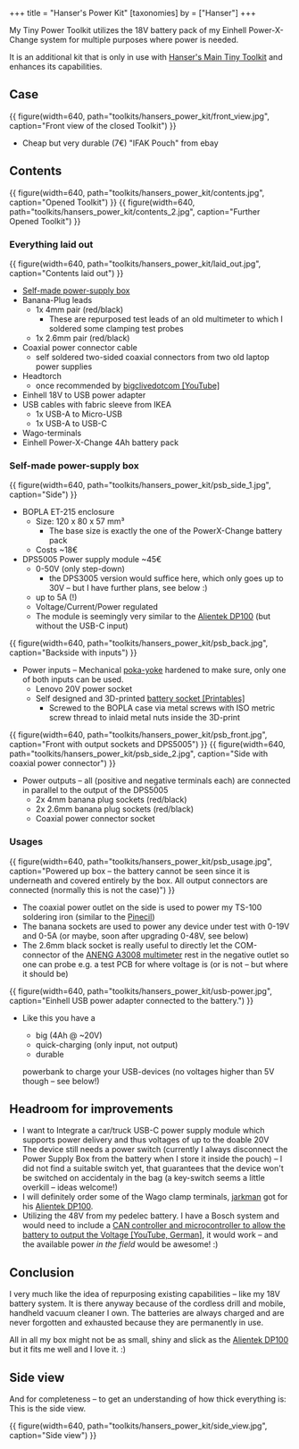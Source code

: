 +++
title = "Hanser's Power Kit"
[taxonomies]
by = ["Hanser"]
+++

My Tiny Power Toolkit utilizes the 18V battery pack of my Einhell Power-X-Change system for multiple purposes where power is needed.

It is an additional kit that is only in use with [Hanser's Main Tiny Toolkit](@/toolkits/hansers_main_kit/index.md) and enhances its capabilities.

## Case

{{ figure(width=640, path="toolkits/hansers_power_kit/front_view.jpg", caption="Front view of the closed Toolkit") }}

- Cheap but very durable (7€) "IFAK Pouch" from ebay

## Contents

{{ figure(width=640, path="toolkits/hansers_power_kit/contents.jpg", caption="Opened Toolkit") }}
{{ figure(width=640, path="toolkits/hansers_power_kit/contents_2.jpg", caption="Further Opened Toolkit") }}

### Everything laid out

{{ figure(width=640, path="toolkits/hansers_power_kit/laid_out.jpg", caption="Contents laid out") }}

- [Self-made power-supply box](#self-made-power-supply-box)
- Banana-Plug leads
    - 1x 4mm pair (red/black)
        - These are repurposed test leads of an old multimeter to which I soldered some clamping test probes
    - 1x 2.6mm pair (red/black)
- Coaxial power connector cable
    - self soldered two-sided coaxial connectors from two old laptop power supplies
- Headtorch
    - once recommended by [bigclivedotcom [YouTube]](https://www.youtube.com/watch?v=6QaFf3M54Bs)
- Einhell 18V to USB power adapter
- USB cables with fabric sleeve from IKEA
    - 1x USB-A to Micro-USB
    - 1x USB-A to USB-C
- Wago-terminals
- Einhell Power-X-Change 4Ah battery pack

### Self-made power-supply box
{{ figure(width=640, path="toolkits/hansers_power_kit/psb_side_1.jpg", caption="Side") }}
- BOPLA ET-215 enclosure
    - Size: 120 x 80 x 57 mm³
        - The base size is exactly the one of the PowerX-Change battery pack
    - Costs ~18€
- DPS5005 Power supply module ~45€
    - 0-50V (only step-down)
        - the DPS3005 version would suffice here, which only goes up to 30V – but I have further plans, see below :)
    - up to 5A (!)
    - Voltage/Current/Power regulated
    - The module is seemingly very similar to the [Alientek DP100](/tools/alientek-dp100/) (but without the USB-C input)

{{ figure(width=640, path="toolkits/hansers_power_kit/psb_back.jpg", caption="Backside with inputs") }}

- Power inputs – Mechanical [poka-yoke](https://en.wikipedia.org/wiki/Poka-yoke) hardened to make sure, only one of both inputs can be used.
    - Lenovo 20V power socket
    - Self designed and 3D-printed [battery socket [Printables]](https://www.printables.com/de/model/1000820-powerx-change-power-socket-to-mount-to-bopla-et-21)
        - Screwed to the BOPLA case via metal screws with ISO metric screw thread to inlaid metal nuts inside the 3D-print

{{ figure(width=640, path="toolkits/hansers_power_kit/psb_front.jpg", caption="Front with output sockets and DPS5005") }}
{{ figure(width=640, path="toolkits/hansers_power_kit/psb_side_2.jpg", caption="Side with coaxial power connector") }}

- Power outputs – all (positive and negative terminals each) are connected in parallel to the output of the DPS5005
    - 2x 4mm banana plug sockets (red/black)
    - 2x 2.6mm banana plug sockets (red/black)
    - Coaxial power connector socket

### Usages

{{ figure(width=640, path="toolkits/hansers_power_kit/psb_usage.jpg", caption="Powered up box – the battery cannot be seen since it is underneath and covered entirely by the box. All output connectors are connected (normally this is not the case)") }}

- The coaxial power outlet on the side is used to power my TS-100 soldering iron (similar to the [Pinecil](/tools/pinecil-soldering-iron))
- The banana sockets are used to power any device under test with 0-19V and 0-5A (or maybe, soon after upgrading 0-48V, see below)
- The 2.6mm black socket is really useful to directly let the COM-connector of the [ANENG A3008 multimeter](@/tools/ANENG_A3008_Multimeter.md) rest in the negative outlet so one can probe e.g. a test PCB for where voltage is (or is not – but where it should be)

{{ figure(width=640, path="toolkits/hansers_power_kit/usb-power.jpg", caption="Einhell USB power adapter connected to the battery.") }}

- Like this you have a
    - big (4Ah @ ~20V)
    - quick-charging (only input, not output)
    - durable

    powerbank to charge your USB-devices (no voltages higher than 5V though – see below!)

## Headroom for improvements
- I want to Integrate a car/truck USB-C power supply module which supports power delivery and thus voltages of up to the doable 20V
- The device still needs a power switch (currently I always disconnect the Power Supply Box from the battery when I store it inside the pouch) – I did not find a suitable switch yet, that guarantees that the device won't be switched on accidentaly in the bag (a key-switch seems a little overkill – ideas welcome!)
- I will definitely order some of the Wago clamp terminals, [jarkman](/by/jarkman) got for his [Alientek DP100](/tools/alientek-dp100/).
- Utilizing the 48V from my pedelec battery. I have a Bosch system and would need to include a [CAN controller and microcontroller to allow the battery to output the Voltage [YouTube, German]](https://www.youtube.com/watch?v=utdwbQVrKlI), it would work – and the available power _in the field_ would be awesome! :)

## Conclusion
I very much like the idea of repurposing existing capabilities – like my 18V battery system. It is there anyway because of the cordless drill and mobile, handheld vacuum cleaner I own. The batteries are always charged and are never forgotten and exhausted because they are permanently in use.

All in all my box might not be as small, shiny and slick as the [Alientek DP100](/tools/alientek-dp100/) but it fits me well and I love it. :)

## Side view

And for completeness – to get an understanding of how thick everything is: This is the side view.

{{ figure(width=640, path="toolkits/hansers_power_kit/side_view.jpg", caption="Side view") }}
